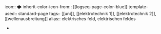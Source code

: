 icon:: 🌩
inherit-color-icon-from:: [[logseq-page-color-blue]] 
template-used:: standard-page
tags:: [[uni]], [[elektrotechnik 1]], [[elektrotechnik 2]], [[wellenausbreitung]] 
alias:: elektrisches feld, elektrischen feldes

-